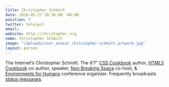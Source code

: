 ```yaml
---
title: Christopher Schmitt
date: 2016-05-27 20:56:00 -06:00
position: 7
twitter: teleject
email: 
website: http://christopher.org
name: Christopher Schmitt
image: "/uploads/user_avatar_christopher-schmitt_artwork.jpg"
layout: person
---
```


The Internet’s Christopher Schmitt. The 6’7” [CSS Cookbook](http://www.amazon.com/exec/obidos/ASIN/059615593X/heatvisioncom-20) author, [HTML5 Cookbook](http://www.amazon.com/Cookbook-Cookbooks-OReilly-Christopher-Schmitt/dp/1449396798/heatvisioncom-20) co-author, speaker, [Non Breaking Space](http://goodstuff.fm/nbsp) co-host, & [Environments for Humans](http://environmentsforhumans.com/) conference organizer. Frequently broadcasts [status messages](http://twitter.com/teleject).